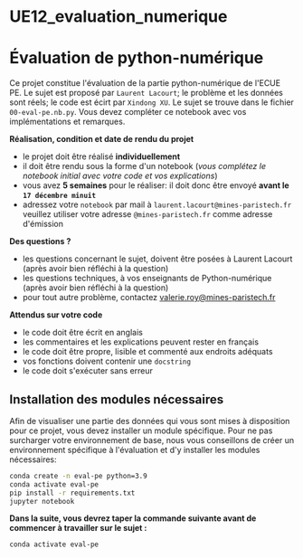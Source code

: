 # UE12_evaluation_numerique
# Évaluation de python-numérique


Ce projet constitue l'évaluation de la partie python-numérique de l'ECUE PE. Le sujet est proposé par `Laurent Lacourt`; le problème et les données sont réels; le code est écirt par `Xindong XU`.
Le sujet se trouve dans le fichier `00-eval-pe.nb.py`. Vous devez compléter ce notebook avec vos implémentations et remarques. 



**Réalisation, condition et date de rendu du projet**  
* le projet doit être réalisé **individuellement**
* il doit être rendu sous la forme d'un notebook (*vous complétez le notebook initial avec votre code et vos explications*)
* vous avez **5 semaines** pour le réaliser: il doit donc être envoyé **avant le `17 décembre minuit`**
* adressez votre `notebook` par mail à `laurent.lacourt@mines-paristech.fr`  
  veuillez utiliser votre adresse `@mines-paristech.fr` comme adresse d'émission
  
  
**Des questions ?**  
* les questions concernant le sujet, doivent être posées à Laurent Lacourt (après avoir bien réfléchi à la question)
* les questions techniques, à vos enseignants de Python-numérique (après avoir bien réfléchi à la question)
* pour tout autre problème, contactez valerie.roy@mines-paristech.fr


**Attendus sur votre code**
* le code doit être écrit en anglais
* les commentaires et les explications peuvent rester en français 
* le code doit être propre, lisible et commenté aux endroits adéquats
* vos fonctions doivent contenir une `docstring`
* le code doit s'exécuter sans erreur


## Installation des modules nécessaires

Afin de visualiser une partie des données qui vous sont mises à disposition pour ce projet, vous devez installer un module spécifique. Pour ne pas surcharger votre environnement de base, nous vous conseillons de créer un environnement spécifique à l'évaluation et d'y installer les modules nécessaires: 

```bash
conda create -n eval-pe python=3.9
conda activate eval-pe
pip install -r requirements.txt
jupyter notebook
```

**Dans la suite, vous devrez taper la commande suivante avant de commencer à travailler sur le sujet :**

```
conda activate eval-pe
```
